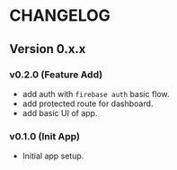 # CHANGELOG

## Version 0.x.x

### v0.2.0 (Feature Add)

- add auth with `firebase auth` basic flow.
- add protected route for dashboard.
- add basic UI of app.

### v0.1.0 (Init App)

- Initial app setup.
